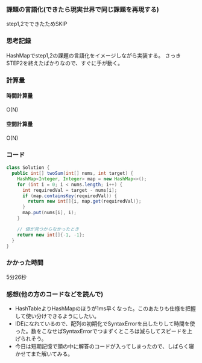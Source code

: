 ### 課題の言語化(できたら現実世界で同じ課題を再現する)
step1,2でできたためSKIP

### 思考記録
HashMapでstep1,2の課題の言語化をイメージしながら実装する。
さっきSTEP2を終えたばかりなので、すぐに手が動く。

### 計算量
#### 時間計算量
O(N)
#### 空間計算量
O(N)

### コード
```Java
class Solution {
  public int[] twoSum(int[] nums, int target) {
    HashMap<Integer, Integer> map = new HashMap<>();
    for (int i = 0; i < nums.length; i++) {
      int requiredVal = target - nums[i];
      if (map.containsKey(requiredVal)) {
        return new int[]{i, map.get(requiredVal)};
      }
      map.put(nums[i], i);
    }

    // 値が見つからなかったとき
    return new int[]{-1, -1};
  }
}
```
### かかった時間
5分26秒

### 感想(他の方のコードなどを読んで)
- HashTableよりHashMapのほうが1ms早くなった。このあたりも仕様を把握して使い分けできるようにしたい。
- IDEになれているので、配列の初期化でSyntaxErrorを出したりして時間を使った。数をこなせばSyntaxErrorでつまずくところは減らしてスピードを上げられそう。
- 今日は短期記憶で頭の中に解答のコードが入ってしまったので、しばらく寝かせてまた解いてみる。
